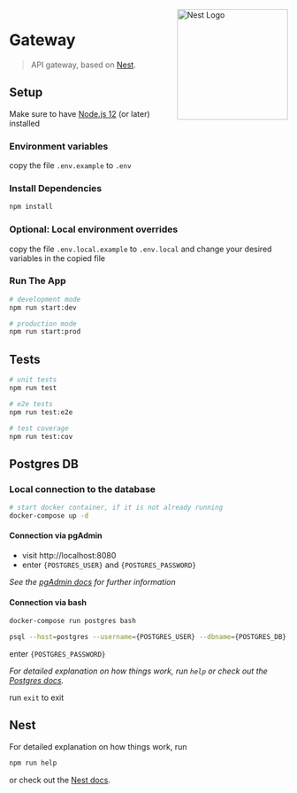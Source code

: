 <img src="https://nestjs.com/img/logo_text.svg" align="right" width="200" alt="Nest Logo" />

# Gateway
> API gateway, based on [Nest](https://github.com/nestjs/nest).

## Setup
Make sure to have [Node.js 12](https://nodejs.org/en/download/) (or later) installed

### Environment variables
copy the file `.env.example` to `.env`

### Install Dependencies
```bash
npm install
```

### Optional: Local environment overrides
copy the file `.env.local.example` to `.env.local` and change your desired variables in the copied file

### Run The App
```bash
# development mode
npm run start:dev

# production mode
npm run start:prod
```

## Tests
```bash
# unit tests
npm run test

# e2e tests
npm run test:e2e

# test coverage
npm run test:cov
```

## Postgres DB

### Local connection to the database
```bash
# start docker container, if it is not already running
docker-compose up -d
```

#### Connection via pgAdmin
* visit http://localhost:8080
* enter `{POSTGRES_USER}` and `{POSTGRES_PASSWORD}`

*See the [pgAdmin docs](https://www.pgadmin.org) for further information*

#### Connection via bash
```bash
docker-compose run postgres bash
```
```bash
psql --host=postgres --username={POSTGRES_USER} --dbname={POSTGRES_DB}
```

enter `{POSTGRES_PASSWORD}`
  
*For detailed explanation on how things work, run `help`
or check out the [Postgres docs](https://www.postgresql.org/docs).*

run `exit` to exit

## Nest
For detailed explanation on how things work, run 
```bash
npm run help 
```
or check out the [Nest docs](https://docs.nestjs.com).
